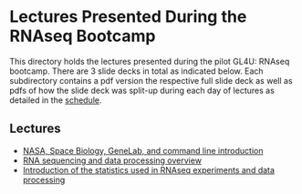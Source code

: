 # Lectures Presented During the RNAseq Bootcamp

This directory holds the lectures presented during the pilot GL4U: RNAseq bootcamp. There are 3 slide decks in total as indicated below. Each subdirectory contains a pdf version the respective full slide deck as well as pdfs of how the slide deck was split-up during each day of lectures as detailed in the [schedule](../Bootcamp_Schedule.md).

## Lectures
- [NASA, Space Biology, GeneLab, and command line introduction](NASA_GL_CL_Intro)
- [RNA sequencing and data processing overview](RNAseq_Overview)
- [Introduction of the statistics used in RNAseq experiments and data processing](Statistics_Intro)
